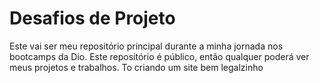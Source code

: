 # Desafios de Projeto

Este vai ser meu repositório principal durante a minha jornada nos bootcamps da Dio. Este repositório é público, então qualquer poderá ver meus projetos e trabalhos. 
To criando um site bem legalzinho